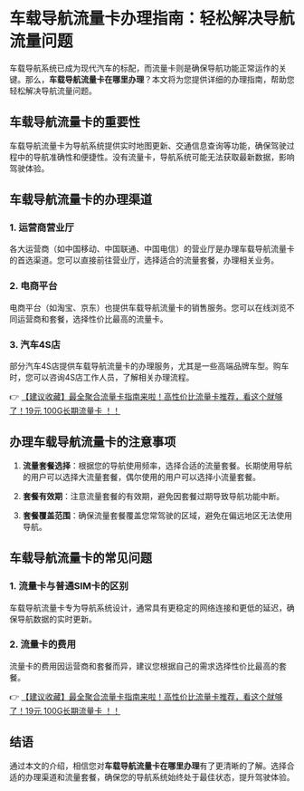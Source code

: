 # 车载导航流量卡办理指南：轻松解决导航流量问题

车载导航系统已成为现代汽车的标配，而流量卡则是确保导航功能正常运作的关键。那么，**车载导航流量卡在哪里办理**？本文将为您提供详细的办理指南，帮助您轻松解决导航流量问题。

## 车载导航流量卡的重要性

车载导航流量卡为导航系统提供实时地图更新、交通信息查询等功能，确保驾驶过程中的导航准确性和便捷性。没有流量卡，导航系统可能无法获取最新数据，影响驾驶体验。

## 车载导航流量卡的办理渠道

### 1. 运营商营业厅

各大运营商（如中国移动、中国联通、中国电信）的营业厅是办理车载导航流量卡的首选渠道。您可以直接前往营业厅，选择适合的流量套餐，办理相关业务。

### 2. 电商平台

电商平台（如淘宝、京东）也提供车载导航流量卡的销售服务。您可以在线浏览不同运营商和套餐，选择性价比最高的流量卡。

### 3. 汽车4S店

部分汽车4S店提供车载导航流量卡的办理服务，尤其是一些高端品牌车型。购车时，您可以咨询4S店工作人员，了解相关办理流程。

👉 [【建议收藏】最全聚合流量卡指南来啦！高性价比流量卡推荐，看这个就够了！19元 100G长期流量卡 ！！](https://bit.ly/Liuliangka)

## 办理车载导航流量卡的注意事项

1. **流量套餐选择**：根据您的导航使用频率，选择合适的流量套餐。长期使用导航的用户可以选择大流量套餐，偶尔使用的用户可以选择小流量套餐。

2. **套餐有效期**：注意流量套餐的有效期，避免因套餐过期导致导航功能中断。

3. **套餐覆盖范围**：确保流量套餐覆盖您常驾驶的区域，避免在偏远地区无法使用导航。

## 车载导航流量卡的常见问题

### 1. 流量卡与普通SIM卡的区别

车载导航流量卡专为导航系统设计，通常具有更稳定的网络连接和更低的延迟，确保导航数据的实时更新。

### 2. 流量卡的费用

流量卡的费用因运营商和套餐而异，建议您根据自己的需求选择性价比最高的套餐。

👉 [【建议收藏】最全聚合流量卡指南来啦！高性价比流量卡推荐，看这个就够了！19元 100G长期流量卡 ！！](https://bit.ly/Liuliangka)

## 结语

通过本文的介绍，相信您对**车载导航流量卡在哪里办理**有了更清晰的了解。选择合适的办理渠道和流量套餐，确保您的导航系统始终处于最佳状态，提升驾驶体验。